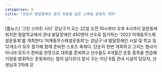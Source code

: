 ```yaml
---
categories: b
title: "강남구 발달장애인 꿈과 희망을 담은 스페셜 운동회 개최"
---
```

[톱뉴스] ‘그린 스마트 시티’ 강남구가 오는 22일 오전 10시부터 오후 4시까지 일원동에 위치한 밀알학교에서 관내 발달장애인 450명이 선수로 참가하는 ‘2022 어깨동무스페셜운동회’를 개최한다.‘어깨동무스페셜운동회’는 강남구 내 발달장애인 시설 및 학교 등 12개소가 모두 참가해 함께 준비한 스포츠 축제다. 단순히 한번 개최하고 그치는 행사가 아니라 모두가 한마음 한뜻으로 대회를 준비하고 선수들도 4개월간 운동 종목을 연습해 기량을 발휘하는 운동회라는 점이 남다르다.앞서 구는 지난 6월 관내 시설의 담당자, 선생님과 3차례 모